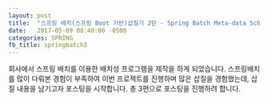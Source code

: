 ```yaml
---
layout: post
title:  "스프링 배치(스프링 Boot 기반)삽질기 2탄 - Spring Batch Meta-data Schema 커스터마이징"
date:   2017-05-09 08:40:00 -0500
categories: SPRING
fb_title: springbatch3
---
```


회사에서 스프링 배치를 이용한 배치성 프로그램을 제작을 하게 되었습니다.
스프링배치를 많이 다뤄본 경험이 부족하여 이번 프로젝트를 진행하며 많은 삽질을 경험했는데,
삽질 내용을 남기고자 포스팅을 시작합니다. 총 3편으로 포스팅을 진행하려 합니다.

